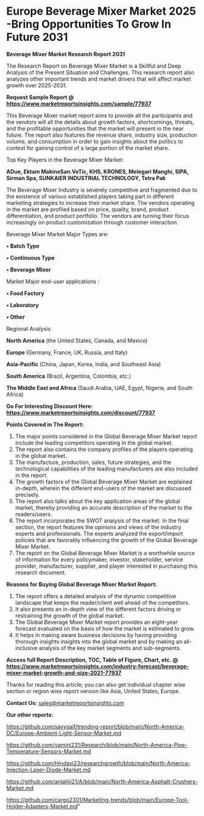  # Europe Beverage Mixer Market 2025 -Bring Opportunities To Grow In Future 2031

<strong>Beverage Mixer Market Research Report 2031</strong>

The Research Report on Beverage Mixer Market is a Skillful and Deep Analysis of the Present Situation and Challenges. This research report also analyzes other important trends and market drivers that will affect market growth over 2025-2031.

<strong>Request Sample Report @ <a href=https://www.marketreportsinsights.com/sample/77937>https://www.marketreportsinsights.com/sample/77937</a></strong>

This Beverage Mixer market report aims to provide all the participants and the vendors will all the details about growth factors, shortcomings, threats, and the profitable opportunities that the market will present in the near future. The report also features the revenue share, industry size, production volume, and consumption in order to gain insights about the politics to contest for gaining control of a large portion of the market share.

Top Key Players in the Beverage Mixer Market:

<strong>ADue, Ektam MakineSan.VeTic, KHS, KRONES, Melegari Manghi, SIPA, Sirman Spa, SUNKAIER INDUSTRIAL TECHNOLOGY, Tetra Pak</strong>

The Beverage Mixer Industry is severely competitive and fragmented due to the existence of various established players taking part in different marketing strategies to increase their market share. The vendors operating in the market are profiled based on price, quality, brand, product differentiation, and product portfolio. The vendors are turning their focus increasingly on product customization through customer interaction.

Beverage Mixer Market Major Types are:

<strong>• Batch Type

• Continuous Type

• Beverage Mixer</strong>

Market Major end-user applications :

<strong>• Food Factory

• Laboratory

• Other</strong>

Regional Analysis

</u><strong><b>North America</b></strong> (the United States, Canada, and Mexico)

<strong><b>Europe </b></strong>(Germany, France, UK, Russia, and Italy)

<strong><b>Asia-Pacific</b></strong> (China, Japan, Korea, India, and Southeast Asia)

<strong><b>South America</b></strong> (Brazil, Argentina, Colombia, etc.)

<strong><b>The Middle East and Africa</b></strong> (Saudi Arabia, UAE, Egypt, Nigeria, and South Africa)

<strong>Go For Interesting Discount Here: <a href=https://www.marketreportsinsights.com/discount/77937>https://www.marketreportsinsights.com/discount/77937</a></strong>

<strong>Points Covered in The Report:</strong>
<ol>
  <li>The major points considered in the Global Beverage Mixer Market report include the leading competitors operating in the global market.</li>
  <li>The report also contains the company profiles of the players operating in the global market.</li>
  <li>The manufacture, production, sales, future strategies, and the technological capabilities of the leading manufacturers are also included in the report.</li>
  <li>The growth factors of the Global Beverage Mixer Market are explained in-depth, wherein the different end-users of the market are discussed precisely.</li>
  <li>The report also talks about the key application areas of the global market, thereby providing an accurate description of the market to the readers/users.</li>
  <li>The report incorporates the SWOT analysis of the market. In the final section, the report features the opinions and views of the industry experts and professionals. The experts analyzed the export/import policies that are favorably influencing the growth of the Global Beverage Mixer Market.</li>
  <li>The report on the Global Beverage Mixer Market is a worthwhile source of information for every policymaker, investor, stakeholder, service provider, manufacturer, supplier, and player interested in purchasing this research document.</li>
</ol>
<strong>Reasons for Buying Global Beverage Mixer Market Report:</strong>

<ol>
  <li>The report offers a detailed analysis of the dynamic competitive landscape that keeps the reader/client well ahead of the competitors.</li>
  <li>It also presents an in-depth view of the different factors driving or restraining the growth of the global market.</li>
  <li>The Global Beverage Mixer Market report provides an eight-year forecast evaluated on the basis of how the market is estimated to grow.</li>
  <li>It helps in making aware business decisions by having providing thorough insights insights into the global market and by making an all-inclusive analysis of the key market segments and sub-segments.</li>
</ol>
<strong>Access full Report Description, TOC, Table of Figure, Chart, etc. @ <a href=https://www.marketreportsinsights.com/industry-forecast/beverage-mixer-market-growth-and-size-2021-77937>https://www.marketreportsinsights.com/industry-forecast/beverage-mixer-market-growth-and-size-2021-77937</a></strong>


Thanks for reading this article; you can also get individual chapter wise section or region wise report version like Asia, United States, Europe.

<strong>Contact Us:</strong>
sales@marketreportsinsights.com

<strong>Our other reports:</strong>

<a href=https://github.com/sayysaif/trending-report/blob/main/North-America-DC/Europe-Ambient-Light-Sensor-Market.md>https://github.com/sayysaif/trending-report/blob/main/North-America-DC/Europe-Ambient-Light-Sensor-Market.md</a>

<a href=https://github.com/yamini231/Research/blob/main/North-America-Pipe-Temperature-Sensors-Market.md>https://github.com/yamini231/Research/blob/main/North-America-Pipe-Temperature-Sensors-Market.md</a>

<a href=https://github.com/Hindavi23/researchgrowth/blob/main/North-America-Injection-Laser-Diode-Market.md>https://github.com/Hindavi23/researchgrowth/blob/main/North-America-Injection-Laser-Diode-Market.md</a>

<a href=https://github.com/anjaliiii21/A/blob/main/North-America-Asphalt-Crushers-Market.md>https://github.com/anjaliiii21/A/blob/main/North-America-Asphalt-Crushers-Market.md</a>

<a href=https://github.com/cargo2301/Marketing-trends/blob/main/Europe-Tool-Holder-Adapters-Market.md>https://github.com/cargo2301/Marketing-trends/blob/main/Europe-Tool-Holder-Adapters-Market.md</a>"
